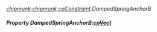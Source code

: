 _[chipmunk](../../modules/chipmunk/chipmunk-module.md):[chipmunk](../../modules/chipmunk/chipmunk-module.md).[cpConstraint](../../modules/chipmunk/chipmunk-cpconstraint.md).DampedSpringAnchorB_
##### Property DampedSpringAnchorB:[cpVect](../../modules/chipmunk/chipmunk-cpvect.md)
